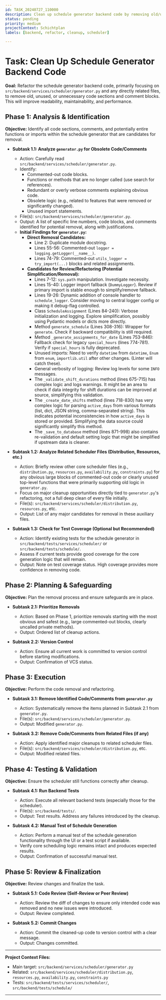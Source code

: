 ```yaml
---
id: TASK_20240727_110000
description: Clean up schedule generator backend code by removing old/unused code and comments.
status: pending
priority: medium
projectContext: Schichtplan
labels: [backend, refactor, cleanup, scheduler]

---
```


# Task: Clean Up Schedule Generator Backend Code

**Goal:** Refactor the schedule generator backend code, primarily focusing on `src/backend/services/scheduler/generator.py` and any directly related files, to remove old, unused, or unnecessary code sections and comment blocks. This will improve readability, maintainability, and performance.

## Phase 1: Analysis & Identification

**Objective:** Identify all code sections, comments, and potentially entire functions or imports within the schedule generator that are candidates for removal.

*   **Subtask 1.1: Analyze `generator.py` for Obsolete Code/Comments**
    *   Action: Carefully read `src/backend/services/scheduler/generator.py`.
    *   Identify:
        *   Commented-out code blocks.
        *   Functions or methods that are no longer called (use search for references).
        *   Redundant or overly verbose comments explaining obvious code.
        *   Obsolete logic (e.g., related to features that were removed or significantly changed).
        *   Unused import statements.
    *   File(s): `src/backend/services/scheduler/generator.py`.
    *   Output: A list of specific line numbers, code blocks, and comments identified for potential removal, along with justifications.
    *   **Initial Findings for `generator.py`:**
        *   **Direct Removal Candidates:**
            *   Line 2: Duplicate module docstring.
            *   Lines 55-56: Commented-out `logger = logging.getLogger(__name__)`.
            *   Lines 74-79: Commented-out `utils_logger = try_import(...)` blocks and related assignments.
        *   **Candidates for Review/Refactoring (Potential Simplification/Removal):**
            *   Lines 7-12: `sys.path` manipulation. Investigate necessity.
            *   Lines 15-40: Logger import fallback (`DummyLogger`). Review if primary import is stable enough to simplify/remove fallback.
            *   Lines 19-26: Dynamic addition of console handler to `schedule_logger`. Consider moving to central logger config or making it debug-flag controlled.
            *   Class `ScheduleAssignment` (Lines 84-240): Verbose initialization and logging. Explore simplification, possibly using Pydantic models or dicts more directly.
            *   Method `generate_schedule` (Lines 308-316): Wrapper for `generate`. Check if backward compatibility is still required.
            *   Method `_generate_assignments_for_date` (Lines 753-846): Fallback check for legacy `special_hours` (lines 774-781). Verify if `special_hours` is fully deprecated.
            *   Unused imports: Need to verify `datetime` from `datetime`, `Enum` from `enum`, `importlib.util` after other changes. (Linter will catch these).
            *   General verbosity of logging: Review log levels for some `INFO` messages.
            *   The `_validate_shift_durations` method (lines 675-715) has complex logic and logs warnings. It might be an area to check if data integrity for shift durations can be improved at source, simplifying this validation.
            *   The `_create_date_shifts` method (lines 718-830) has very complex logic for parsing `active_days` from various formats (list, dict, JSON string, comma-separated string). This indicates potential inconsistencies in how `active_days` is stored or provided. Simplifying the data source could significantly simplify this method.
            *   The `_save_to_database` method (lines 871-998) also contains re-validation and default setting logic that might be simplified if upstream data is cleaner.

*   **Subtask 1.2: Analyze Related Scheduler Files (Distribution, Resources, etc.)**
    *   Action: Briefly review other core scheduler files (e.g., `distribution.py`, `resources.py`, `availability.py`, `constraints.py`) for any obvious large blocks of commented-out code or clearly unused top-level functions that were primarily supporting old logic in `generator.py`.
    *   Focus on major cleanup opportunities directly tied to `generator.py`'s refactoring, not a full deep clean of every file initially.
    *   File(s): `src/backend/services/scheduler/distribution.py`, `resources.py`, etc.
    *   Output: List of any major candidates for removal in these auxiliary files.

*   **Subtask 1.3: Check for Test Coverage (Optional but Recommended)**
    *   Action: Identify existing tests for the schedule generator in `src/backend/tests/services/scheduler/` or `src/backend/tests/schedule/`.
    *   Assess if current tests provide good coverage for the core generation logic that will remain.
    *   Output: Note on test coverage status. High coverage provides more confidence in removing code.

## Phase 2: Planning & Safeguarding

**Objective:** Plan the removal process and ensure safeguards are in place.

*   **Subtask 2.1: Prioritize Removals**
    *   Action: Based on Phase 1, prioritize removals starting with the most obvious and safest (e.g., large commented-out blocks, clearly uncalled private methods).
    *   Output: Ordered list of cleanup actions.

*   **Subtask 2.2: Version Control**
    *   Action: Ensure all current work is committed to version control before starting modifications.
    *   Output: Confirmation of VCS status.

## Phase 3: Execution

**Objective:** Perform the code removal and refactoring.

*   **Subtask 3.1: Remove Identified Code/Comments from `generator.py`**
    *   Action: Systematically remove the items planned in Subtask 2.1 from `generator.py`.
    *   File(s): `src/backend/services/scheduler/generator.py`.
    *   Output: Modified `generator.py`.

*   **Subtask 3.2: Remove Code/Comments from Related Files (if any)**
    *   Action: Apply identified major cleanups to related scheduler files.
    *   File(s): `src/backend/services/scheduler/distribution.py`, etc.
    *   Output: Modified related files.

## Phase 4: Testing & Validation

**Objective:** Ensure the scheduler still functions correctly after cleanup.

*   **Subtask 4.1: Run Backend Tests**
    *   Action: Execute all relevant backend tests (especially those for the scheduler).
    *   File(s): `src/backend/tests/`.
    *   Output: Test results. Address any failures introduced by the cleanup.

*   **Subtask 4.2: Manual Test of Schedule Generation**
    *   Action: Perform a manual test of the schedule generation functionality through the UI or a test script if available.
    *   Verify core scheduling logic remains intact and produces expected results.
    *   Output: Confirmation of successful manual test.

## Phase 5: Review & Finalization

**Objective:** Review changes and finalize the task.

*   **Subtask 5.1: Code Review (Self-Review or Peer Review)**
    *   Action: Review the diff of changes to ensure only intended code was removed and no new issues were introduced.
    *   Output: Review completed.

*   **Subtask 5.2: Commit Changes**
    *   Action: Commit the cleaned-up code to version control with a clear message.
    *   Output: Changes committed.

---
**Project Context Files:**
- Main target: `src/backend/services/scheduler/generator.py`
- Related: `src/backend/services/scheduler/distribution.py`, `resources.py`, `availability.py`, `constraints.py`
- Tests: `src/backend/tests/services/scheduler/`, `src/backend/tests/schedule/`
---
